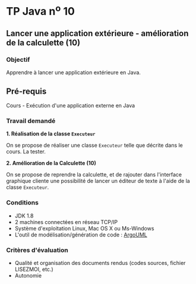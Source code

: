 # TP Java n<sup>o</sup> 10

## Lancer une application extérieure - amélioration de la calculette (10)

### Objectif
Apprendre à lancer une application extérieure en Java.

## Pré-requis
Cours - Exécution d'une application externe en Java

### Travail demandé

**1\. Réalisation de la classe `Executeur`**

On se propose de réaliser une classe `Executeur` telle que décrite dans le cours. La tester.

**2\. Amélioration de la Calculette (10)**

On se propose de reprendre la calculette, et de rajouter dans l'interface graphique cliente une possibilité de lancer un éditeur de texte à l'aide de la classe `Executeur`.

### Conditions
*   JDK 1.8
*   2 machines connectées en réseau TCP/IP
*   Système d'exploitation Linux, Mac OS X ou Ms-Windows
*   L'outil de modélisation/génération de code : [ArgoUML](http://argouml-fr.tigris.org/)

### Critères d'évaluation
*   Qualité et organisation des documents rendus (codes sources, fichier LISEZMOI, etc.)
*   Autonomie
